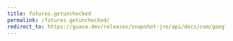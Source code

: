 ```yaml
---
title: futures.getunchecked
permalink: /futures.getunchecked/
redirect_to: https://guava.dev/releases/snapshot-jre/api/docs/com/google/common/util/concurrent/Futures.html#getUnchecked-java.util.concurrent.Future-
---
```

